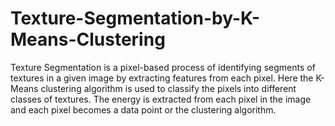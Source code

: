 # Texture-Segmentation-by-K-Means-Clustering
Texture Segmentation is a pixel-based process of identifying segments of textures in a given image by extracting features from each pixel. Here the K-Means clustering algorithm is used to classify the pixels into different classes of textures. The energy is extracted from each pixel in the image and each pixel becomes a data point or the clustering algorithm.
